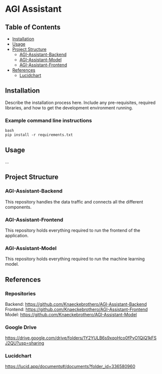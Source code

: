 # AGI Assistant
## Table of Contents
- [Installation](#installation)
- [Usage](#usage)
- [Project Structure](#project-structure)
  - [AGI-Assistant-Backend](#agi-assistant-backend)
  - [AGI-Assistant-Model](#agi-assistant-model)
  - [AGI-Assistant-Frontend](#agi-assistant-frontend)
- [References](#references)
  - [Lucidchart](#lucidchart)

## Installation
Describe the installation process here.
Include any pre-requisites, required libraries, and how to get the development environment running.

### Example command line instructions
```
bash
pip install -r requirements.txt
```

## Usage
...

## Project Structure
### AGI-Assistant-Backend
This repository handles the data traffic and connects all the different components. <br>
### AGI-Assistant-Frontend
This repository holds everything required to run the frontend of the application. <br>
### AGI-Assistant-Model
This repository holds everything required to run the machine learning model. <br>

## References
### Repositories
Backend:   https://github.com/Knaeckebrothero/AGI-Assistant-Backend <br>
Frontend:  https://github.com/Knaeckebrothero/AGI-Assistant-Frontend <br>
Model:     https://github.com/Knaeckebrothero/AGI-Assistant-Model <br>

### Google Drive
https://drive.google.com/drive/folders/1Y2YULB6s9xqoHco0fPvO1QiQ1kFSJ2QU?usp=sharing

### Lucidchart
https://lucid.app/documents#/documents?folder_id=336580960 <br>
